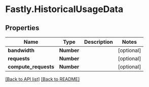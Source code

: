 # Fastly.HistoricalUsageData

## Properties

Name | Type | Description | Notes
------------ | ------------- | ------------- | -------------
**bandwidth** | **Number** |  | [optional] 
**requests** | **Number** |  | [optional] 
**compute_requests** | **Number** |  | [optional] 


[[Back to API list]](../../README.md#endpoints) [[Back to README]](../../README.md)

